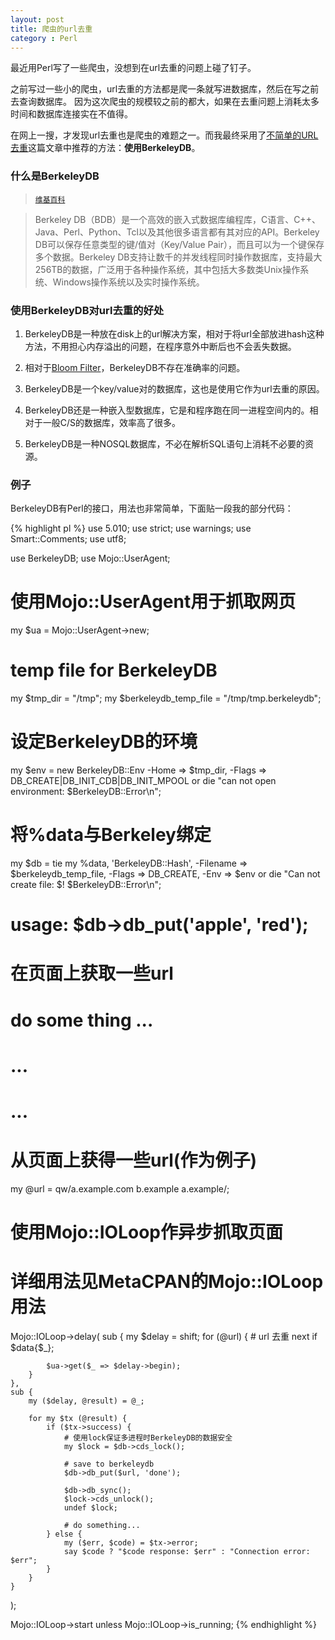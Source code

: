 ```yaml
---
layout: post
title: 爬虫的url去重
category : Perl
---
```

最近用Perl写了一些爬虫，没想到在url去重的问题上碰了钉子。

之前写过一些小的爬虫，url去重的方法都是爬一条就写进数据库，然后在写之前去查询数据库。
因为这次爬虫的规模较之前的都大，如果在去重问题上消耗太多时间和数据库连接实在不值得。

在网上一搜，才发现url去重也是爬虫的难题之一。而我最终采用了[不简单的URL去重](http://blog.csdn.net/historyasamirror/article/details/6746217)这篇文章中推荐的方法：**使用BerkeleyDB**。

### 什么是BerkeleyDB

> [`维基百科`](http://zh.wikipedia.org/wiki/Berkeley_DB)

> Berkeley DB（BDB）是一个高效的嵌入式数据库编程库，C语言、C++、Java、Perl、Python、Tcl以及其他很多语言都有其对应的API。Berkeley DB可以保存任意类型的键/值对（Key/Value Pair），而且可以为一个键保存多个数据。Berkeley DB支持让数千的并发线程同时操作数据库，支持最大256TB的数据，广泛用于各种操作系统，其中包括大多数类Unix操作系统、Windows操作系统以及实时操作系统。

<!-- more -->

### 使用BerkeleyDB对url去重的好处

1. BerkeleyDB是一种放在disk上的url解决方案，相对于将url全部放进hash这种方法，不用担心内存溢出的问题，在程序意外中断后也不会丢失数据。

2. 相对于[Bloom Filter](http://en.wikipedia.org/wiki/Bloom_filter)，BerkeleyDB不存在准确率的问题。

3. BerkeleyDB是一个key/value对的数据库，这也是使用它作为url去重的原因。

4. BerkeleyDB还是一种嵌入型数据库，它是和程序跑在同一进程空间内的。相对于一般C/S的数据库，效率高了很多。

5. BerkeleyDB是一种NOSQL数据库，不必在解析SQL语句上消耗不必要的资源。

### 例子

BerkeleyDB有Perl的接口，用法也非常简单，下面贴一段我的部分代码：

{% highlight pl %}
use 5.010;
use strict;
use warnings;
use Smart::Comments;
use utf8;

use BerkeleyDB;
use Mojo::UserAgent;

# 使用Mojo::UserAgent用于抓取网页
my $ua = Mojo::UserAgent->new;

# temp file for BerkeleyDB
my $tmp_dir = "/tmp";
my $berkeleydb_temp_file = "/tmp/tmp.berkeleydb";

# 设定BerkeleyDB的环境
my $env = new BerkeleyDB::Env
    -Home   => $tmp_dir,
    -Flags  => DB_CREATE|DB_INIT_CDB|DB_INIT_MPOOL
        or die "can not open environment: $BerkeleyDB::Error\n";

# 将%data与Berkeley绑定
my $db = tie my %data, 'BerkeleyDB::Hash',
    -Filename   => $berkeleydb_temp_file,
    -Flags      => DB_CREATE,
    -Env        => $env
        or die "Can not create file: $! $BerkeleyDB::Error\n";

# usage: $db->db_put('apple', 'red');

# 在页面上获取一些url
# do some thing ...
# ...
# ...

# 从页面上获得一些url(作为例子)
my @url = qw/a.example.com b.example a.example/;

# 使用Mojo::IOLoop作异步抓取页面
# 详细用法见MetaCPAN的Mojo::IOLoop用法
Mojo::IOLoop->delay(
    sub {
        my $delay = shift;
        for (@url) {
            # url 去重
            next if $data{$_};

            $ua->get($_ => $delay->begin);
        }
    },
    sub {
        my ($delay, @result) = @_;

        for my $tx (@result) {
            if ($tx->success) {
                # 使用lock保证多进程时BerkeleyDB的数据安全
                my $lock = $db->cds_lock();

                # save to berkeleydb
                $db->db_put($url, 'done');

                $db->db_sync();
                $lock->cds_unlock();
                undef $lock;

                # do something...
            } else {
                my ($err, $code) = $tx->error;
                say $code ? "$code response: $err" : "Connection error: $err";
            }
        }
    }
);

Mojo::IOLoop->start unless Mojo::IOLoop->is_running;
{% endhighlight %}
